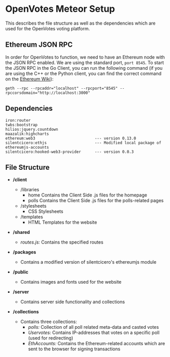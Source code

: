 # OpenVotes Meteor Setup

This describes the file structure as well as the dependencies which are used for the OpenVotes voting platform.


## Ethereum JSON RPC

In order for OpenVotes to function, we need to have an Ethereum node with the JSON RPC enabled. We are using the standard port, `port 8545`. To start the JSON RPC in the Go Client, you can run the following command (if you are using the C++ or the Python client, you can find the correct command on the [Ethereum Wiki](https://github.com/ethereum/wiki/wiki/JSON-RPC)):

```
geth --rpc --rpcaddr="localhost" --rpcport="8545" --rpccorsdomain="http://localhost:3000"
```


## Dependencies

```
iron:router
twbs:bootstrap
hilios:jquery.countdown
maazalik:highcharts
ethereum:web3                          --- version 0.13.0
silentcicero:ethjs                     --- Modified local package of ethereumjs-accounts
silentcicero:hooked-web3-provider      --- version 0.0.3
```


## File Structure

- **/client**
  - /libraries
    - home
      Contains the Client Side .js files for the homepage
    - polls
      Contains the Client Side .js files for the polls-related pages
  - /stylesheets
    - CSS Stylesheets
  - /templates
    - HTML Templates for the website

- **/shared**
  - *routes.js:* Contains the specified routes

- **/packages**
  - Contains a modified version of silentcicero's ethereumjs module

- **/public**
  - Contains images and fonts used for the website

- **/server**
  - Contains server side functionality and collections

- **/collections**
  - Contains three collections:
    - *polls:* Collection of all poll related meta-data and casted votes
    - *Uservotes:* Contains IP-addresses that votes on a specific poll (used for redirecting)
    - *EthAccounts:* Contains the Ethereum-related accounts which are sent to the browser for signing transactions
